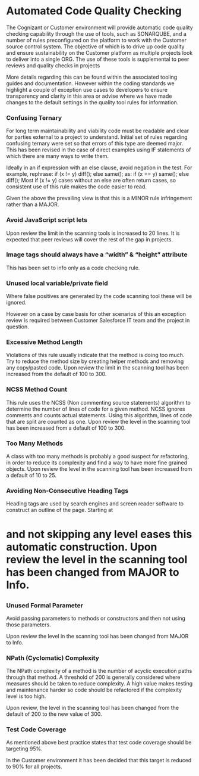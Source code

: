 # Automated Code Quality Checking

The Cognizant or Customer environment will provide automatic code quality checking capability through the use of tools, such as SONARQUBE, and a number of rules preconfigured on the platform to work with the Customer source control system. The objective of which is to drive up code quality and ensure sustainability on the Customer platform as multiple projects look to deliver into a single ORG. The use of these tools is supplemental to peer reviews and quality checks in projects

More details regarding this can be found within the associated tooling guides and documentation. However within the coding standards we highlight a couple of exception use cases to developers to ensure transparency and clarity in this area or advise where we have made changes to the default settings in the quality tool rules for information.
### Confusing Ternary

For long term maintainability and viability code must be readable and clear for parties external to a project to understand. Initial set of rules regarding confusing ternary were set so that errors of this type are deemed major. This has been revised in the case of direct examples using IF statements of which there are many ways to write them.

Ideally in an if expression with an else clause, avoid negation in the test. For example, rephrase: if (x != y) diff(); else same(); as: if (x == y) same(); else diff(); Most if (x != y) cases without an else are often return cases, so consistent use of this rule makes the code easier to read.

Given the above the prevailing view is that this is a MINOR rule infringement rather than a MAJOR.

### Avoid JavaScript script lets

Upon review the limit in the scanning tools is increased to 20 lines. It is expected that peer reviews will cover the rest of the gap in projects.
### Image tags should always have a “width” & “height” attribute

This has been set to info only as a code checking rule.

###	Unused local variable/private field

Where false positives are generated by the code scanning tool these will be ignored.

However on a case by case basis for other scenarios of this an exception review is required between Customer Salesforce IT team and the project in question.

###	Excessive Method Length

Violations of this rule usually indicate that the method is doing too much. Try to reduce the method size by creating helper methods and removing any copy/pasted code. Upon review the limit in the scanning tool has been increased from the default of 100 to 300.

### NCSS Method Count

This rule uses the NCSS (Non commenting source statements) algorithm to determine the number of lines of code for a given method. NCSS ignores comments and counts actual statements. Using this algorithm, lines of code that are split are counted as one. Upon review the level in the scanning tool has been increased from a default of 100 to 300.
### Too Many Methods

A class with too many methods is probably a good suspect for refactoring, in order to reduce its complexity and find a way to have more fine grained objects. Upon review the level in the scanning tool has been increased from a default of 10 to 25.

### Avoiding Non-Consecutive Heading Tags

Heading tags are used by search engines and screen reader software to construct an outline of the page. Starting at <h1> and not skipping any level eases this automatic construction.
Upon review the level in the scanning tool has been changed from MAJOR to Info.

###	Unused Formal Parameter

Avoid passing parameters to methods or constructors and then not using those parameters.

Upon review the level in the scanning tool has been changed from MAJOR to Info.

###   NPath (Cyclomatic) Complexity

The NPath complexity of a method is the number of acyclic execution paths through that method. A threshold of 200 is generally considered where measures should be taken to reduce complexity. A high value makes testing and maintenance harder so code should be refactored if the complexity level is too high.

Upon review, the level in the scanning tool has been changed from the default of 200 to the new value of 300.

###  Test Code Coverage

As mentioned above best practice states that test code coverage should be targeting 95%.

In the Customer environment it has been decided that this target is reduced to 90% for all projects.


